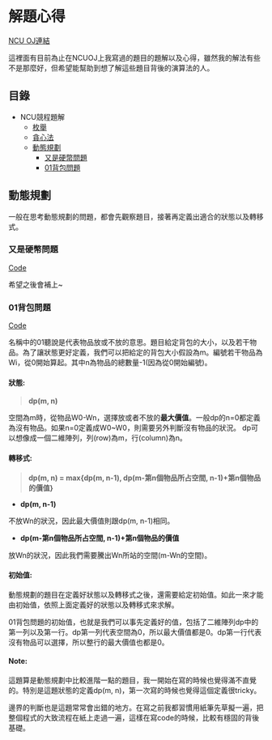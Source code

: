 # 解題心得
[NCU OJ連結](http://140.115.50.98/)

這裡面有目前為止在NCUOJ上我寫過的題目的題解以及心得，雖然我的解法有些不是那麼好，但希望能幫助到想了解這些題目背後的演算法的人。

## 目錄
- NCU競程題解
    - [枚舉](#動態規劃)
    - [貪心法](#動態規劃)
    - [動態規劃](#動態規劃)
        - [又是硬幣問題](#又是硬幣問題)
        - [01背包問題](#01背包問題)
## 動態規劃
一般在思考動態規劃的問題，都會先觀察題目，接著再定義出適合的狀態以及轉移式。
### 又是硬幣問題
[Code](https://github.com/flyotlin/practice-cpp/blob/master/algorithm/dynamic%20programming/coin-dp.cpp)

希望之後會補上~
### 01背包問題
[Code](https://github.com/flyotlin/practice-cpp/blob/master/algorithm/dynamic%20programming/01knapsack_problem.cpp)

名稱中的01聽說是代表物品放或不放的意思。題目給定背包的大小，以及若干物品。為了讓狀態更好定義，我們可以把給定的背包大小假設為m。編號若干物品為Wi，從0開始算起。其中n為物品的總數量-1(因為從0開始編號)。
#### 狀態: 
> **dp(m, n)** 

空間為m時，從物品W0-Wn，選擇放或者不放的**最大價值**。一般dp的n=0都定義為沒有物品。如果n=0定義成W0~W0，則需要另外判斷沒有物品的狀況。
dp可以想像成一個二維陣列，列(row)為m，行(column)為n。
#### 轉移式:
> **dp(m, n) = max{dp(m, n-1), dp(m-第n個物品所占空間, n-1)+第n個物品的價值}**

* **dp(m, n-1)**

不放Wn的狀況，因此最大價值則跟dp(m, n-1)相同。

* **dp(m-第n個物品所占空間, n-1)+第n個物品的價值**

放Wn的狀況，因此我們需要騰出Wn所站的空間(m-Wn的空間)。

#### 初始值:
動態規劃的題目在定義好狀態以及轉移式之後，還需要給定初始值。如此一來才能由初始值，依照上面定義好的狀態以及轉移式來求解。

01背包問題的初始值，也就是我們可以事先定義好的值，包括了二維陣列dp中的第一列以及第一行。dp第一列代表空間為0，所以最大價值都是0。dp第一行代表沒有物品可以選擇，所以整行的最大價值也都是0。


#### Note:
這題算是動態規劃中比較進階一點的題目，我一開始在寫的時候也覺得滿不直覺的。特別是這題狀態的定義dp(m, n)，第一次寫的時候也覺得這個定義很tricky。

邊界的判斷也是這題常常會出錯的地方。在寫之前我都習慣用紙筆先草擬一遍，把整個程式的大致流程在紙上走過一遍，這樣在寫code的時候，比較有穩固的背後基礎。